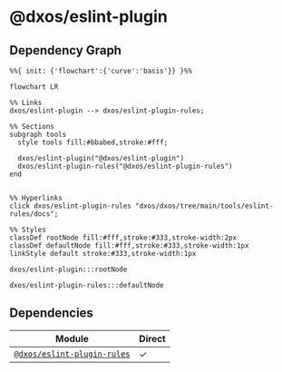 # @dxos/eslint-plugin



## Dependency Graph

```mermaid
%%{ init: {'flowchart':{'curve':'basis'}} }%%

flowchart LR

%% Links
dxos/eslint-plugin --> dxos/eslint-plugin-rules;

%% Sections
subgraph tools
  style tools fill:#bbabed,stroke:#fff;

  dxos/eslint-plugin("@dxos/eslint-plugin")
  dxos/eslint-plugin-rules("@dxos/eslint-plugin-rules")
end


%% Hyperlinks
click dxos/eslint-plugin-rules "dxos/dxos/tree/main/tools/eslint-rules/docs";

%% Styles
classDef rootNode fill:#fff,stroke:#333,stroke-width:2px
classDef defaultNode fill:#fff,stroke:#333,stroke-width:1px
linkStyle default stroke:#333,stroke-width:1px

dxos/eslint-plugin:::rootNode

dxos/eslint-plugin-rules:::defaultNode
```

## Dependencies

| Module | Direct |
|---|---|
| [`@dxos/eslint-plugin-rules`](../../eslint-rules/docs/README.md) | &check; |
